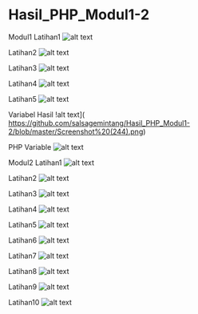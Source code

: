 # Hasil_PHP_Modul1-2
Modul1
Latihan1
![alt text]( https://github.com/salsagemintang/Hasil_PHP_Modul1-2/blob/master/Screenshot%20(240).png)

Latihan2
![alt text]( https://github.com/salsagemintang/Hasil_PHP_Modul1-2/blob/master/Screenshot%20(241).png)

Latihan3
![alt text]( https://github.com/salsagemintang/Hasil_PHP_Modul1-2/blob/master/Screenshot%20(242).png)

Latihan4
![alt text]( https://github.com/salsagemintang/Hasil_PHP_Modul1-2/blob/master/Screenshot%20(243).png)

Latihan5
![alt text]( https://github.com/salsagemintang/Hasil_PHP_Modul1-2/blob/master/Screenshot%20(245).png)

Variabel Hasil
!alt text]( https://github.com/salsagemintang/Hasil_PHP_Modul1-2/blob/master/Screenshot%20(244).png)

PHP Variable
![alt text]( https://github.com/salsagemintang/Hasil_PHP_Modul1-2/blob/master/Screenshot%20(246).png)

Modul2
Latihan1
![alt text]( https://github.com/salsagemintang/Hasil_PHP_Modul1-2/blob/master/Screenshot%20(247).png)

Latihan2
![alt text](https://github.com/salsagemintang/Hasil_PHP_Modul1-2/blob/master/Screenshot%20(248).png)

Latihan3
![alt text](https://github.com/salsagemintang/Hasil_PHP_Modul1-2/blob/master/Screenshot%20(249).png)

Latihan4
![alt text](https://github.com/salsagemintang/Hasil_PHP_Modul1-2/blob/master/Screenshot%20(250).png)

Latihan5
![alt text](https://github.com/salsagemintang/Hasil_PHP_Modul1-2/blob/master/Screenshot%20(251).png)

Latihan6
![alt text](https://github.com/salsagemintang/Hasil_PHP_Modul1-2/blob/master/Screenshot%20(252).png)

Latihan7
![alt text](https://github.com/salsagemintang/Hasil_PHP_Modul1-2/blob/master/Screenshot%20(253).png)

Latihan8
![alt text](https://github.com/salsagemintang/Hasil_PHP_Modul1-2/blob/master/Screenshot%20(254).png)

Latihan9
![alt text](https://github.com/salsagemintang/Hasil_PHP_Modul1-2/blob/master/Screenshot%20(255).png)

Latihan10
![alt text](https://github.com/salsagemintang/Hasil_PHP_Modul1-2/blob/master/Screenshot%20(256).png)
